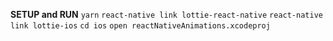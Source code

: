 **SETUP and RUN**
`yarn`
`react-native link lottie-react-native`
`react-native link lottie-ios`
`cd ios`
`open reactNativeAnimations.xcodeproj`